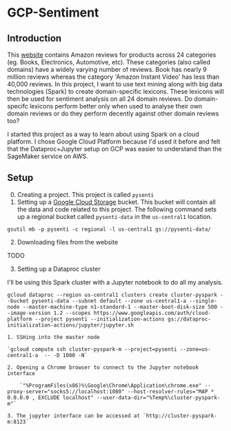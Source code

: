 
# GCP-Sentiment

## Introduction

This [website](http://jmcauley.ucsd.edu/data/amazon/) contains Amazon reviews for products across 24 categories (eg. Books, Electronics, Automotive, etc). These categories (also called domains) have a widely varying number of reviews. Book has nearly 9 million reviews whereas the category 'Amazon Instant Video' has less than 40,000 reviews.
In this project, I want to use text mining along with big data technologies (Spark) to create domain-specific lexicons. These lexicons will then be used for sentiment analysis on all 24 domain reviews. Do domain-specifc lexicons perform better only when used to analyse their own domain reviews or do they perform decently against other domain reviews too?

I started this project as a way to learn about using Spark on a cloud platform. I chose Google Cloud Platform because I'd used it before and felt that the Dataproc+Jupyter setup on GCP was easier to understand than the SageMaker service on AWS.

## Setup

0. Creating a project.
This project is called `pysenti`
1. Setting up a [Google Cloud Storage](https://cloud.google.com/storage) bucket.
This bucket will contain all the data and code related to this project. The following command sets up a regional bucket called `pysenti-data` in the `us-central1` location.

`gsutil mb -p pysenti -c regional -l us-central1 gs://pysenti-data/`

2. Downloading files from the website

TODO

3. Setting up a Dataproc cluster

I'll be using this Spark cluster with a Jupyter notebook to do all my analysis.

`gcloud dataproc --region us-central1 clusters create cluster-pyspark --bucket pysenti-data --subnet default --zone us-central1-a --single-node --master-machine-type n1-standard-1 --master-boot-disk-size 500 --image-version 1.2 --scopes https://www.googleapis.com/auth/cloud-platform --project pysenti --initialization-actions gs://dataproc-initialization-actions/jupyter/jupyter.sh`

	1. SSHing into the master node 

	`gcloud compute ssh cluster-pyspark-m --project=pysenti --zone=us-central1-a  -- -D 1080 -N`

	2. Opening a Chrome browser to connect to the Jupyter notebook interface

		`"%ProgramFiles(x86)%\Google\Chrome\Application\chrome.exe" --proxy-server="socks5://localhost:1080" --host-resolver-rules="MAP * 0.0.0.0 , EXCLUDE localhost" --user-data-dir="%Temp%\cluster-pyspark-m"`
		
	3. The jupyter interface can be accessed at `http://cluster-pyspark-m:8123` 